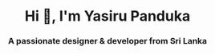 <h1 align="center">Hi 👋, I'm Yasiru Panduka</h1>
<h3 align="center">A passionate designer & developer from Sri Lanka</h3>
